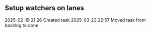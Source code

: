 Setup watchers on lanes
---

2025-02-19 21:26	Created task
2025-03-23 22:57	Moved task from backlog to done